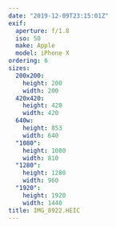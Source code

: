 ```yaml
---
date: "2019-12-09T23:15:01Z"
exif:
  aperture: f/1.8
  iso: 50
  make: Apple
  model: iPhone X
ordering: 6
sizes:
  200x200:
    height: 200
    width: 200
  420x420:
    height: 420
    width: 420
  640w:
    height: 853
    width: 640
  "1080":
    height: 1080
    width: 810
  "1280":
    height: 1280
    width: 960
  "1920":
    height: 1920
    width: 1440
title: IMG_8922.HEIC
---
```

